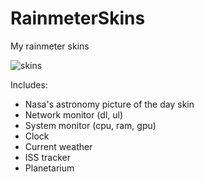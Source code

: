 # RainmeterSkins
My rainmeter skins

![skins](https://user-images.githubusercontent.com/26527575/56617678-cfa20800-6620-11e9-8fa5-b51ae09a8ba4.png)

Includes:
- Nasa's astronomy picture of the day skin
- Network monitor (dl, ul)
- System monitor (cpu, ram, gpu)
- Clock
- Current weather
- ISS tracker
- Planetarium

